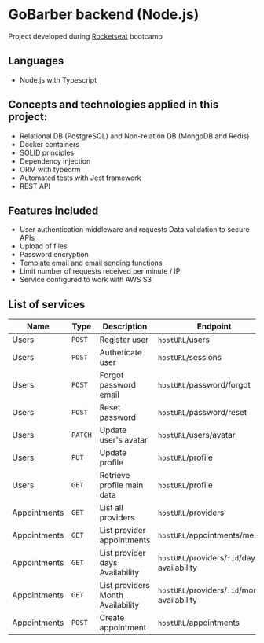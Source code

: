 # GoBarber backend (Node.js)

Project developed during [Rocketseat](https://github.com/rocketseat-education) bootcamp

## Languages

- Node.js with Typescript

## Concepts and technologies applied in this project:

- Relational DB (PostgreSQL) and Non-relation DB (MongoDB and Redis)
- Docker containers
- SOLID principles
- Dependency injection
- ORM with typeorm
- Automated tests with Jest framework
- REST API

## Features included

- User authentication middleware and requests Data validation to secure APIs
- Upload of files
- Password encryption
- Template email and email sending functions
- Limit number of requests received per minute / IP
- Service configured to work with AWS S3

## List of services

| Name | Type | Description | Endpoint |
| ------------------- | ------------------- | ------------------- | ------------------- |
|  Users | `POST` | Register user | `hostURL`/users |
|  Users | `POST` | Autheticate user | `hostURL`/sessions |
|  Users | `POST` | Forgot password email | `hostURL`/password/forgot |
|  Users | `POST` | Reset password | `hostURL`/password/reset |
|  Users | `PATCH` | Update user's avatar | `hostURL`/users/avatar |
|  Users | `PUT` | Update profile | `hostURL`/profile |
|  Users | `GET` | Retrieve profile main data | `hostURL`/profile |
|  Appointments | `GET` | List all providers | `hostURL`/providers |
|  Appointments | `GET` | List provider appointments | `hostURL`/appointments/me |
|  Appointments | `GET` | List provider days Availability | `hostURL`/providers/`:id`/day-availability |
|  Appointments | `GET` | List providers Month Availability | `hostURL`/providers/`:id`/month-availability |
|  Appointments | `POST` | Create appointment | `hostURL`/appointments |
